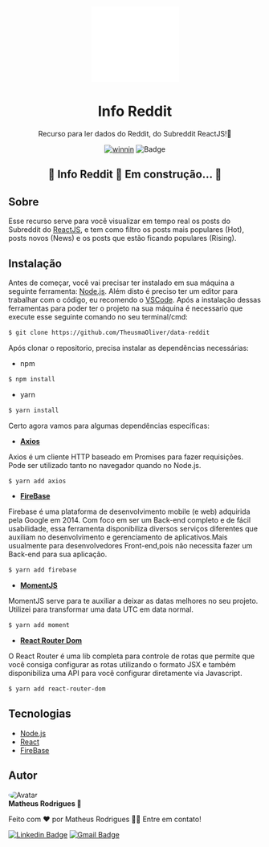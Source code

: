 <p align="center">
  <a href="https://www.winnin.com">
    <img src="src/assets/images/logo.svg" height="150" width="175" alt="logo winnin" />
  </a>
</p>

<h1 align="center">Info Reddit</h1>

<p align="center"> Recurso para ler dados do Reddit, do Subreddit ReactJS!🚀</p>

<div align="center">

[![winnin](https://img.shields.io/badge/Feature-Winnin-%237159c1?style=for-the-badge&logo=ghost)](https://www.winnin.com)<space><space>
![Badge](https://img.shields.io/badge/License-Mit-%237159c1?style=for-the-badge&logo=ghost)

</div>
  
<h2 align="center"> 
	🚧  Info Reddit 🚀 Em construção...  🚧
</h2>
  
## Sobre
  
Esse recurso serve para você visualizar em tempo real os posts do Subreddit do [ReactJS](https://www.reddit.com/r/reactjs/), e tem como filtro os posts mais populares (Hot), posts novos (News) e os posts que estão ficando populares (Rising). 
  
## Instalação

Antes de começar, você vai precisar ter instalado em sua máquina a seguinte ferramenta: [Node.js](https://nodejs.org/en/). 
Além disto é preciso ter um editor para trabalhar com o código, eu recomendo o [VSCode](https://code.visualstudio.com/).
Após a instalação dessas ferramentas para poder ter o projeto na sua máquina é necessario que execute esse seguinte comando no seu terminal/cmd:

```bash
$ git clone https://github.com/TheusmaOliver/data-reddit
```

Após clonar o repositorio, precisa instalar as dependências necessárias:
 - npm
```bash
$ npm install
```
   - yarn
```bash
$ yarn install
```

Certo agora vamos para algumas dependências específicas:
  
  - **[Axios](https://www.npmjs.com/package/axios)**
  
Axios é um cliente HTTP baseado em Promises para fazer requisições. Pode ser utilizado tanto no navegador quando no Node.js.
  
```bash
$ yarn add axios
```
	
  - **[FireBase](https://firebase.google.com/)**
  
Firebase é uma plataforma de desenvolvimento mobile (e web) adquirida pela Google em 2014. Com foco em ser um Back-end completo e de fácil usabilidade, essa ferramenta disponibiliza diversos serviços diferentes que auxiliam no desenvolvimento e gerenciamento de aplicativos.Mais usualmente para desenvolvedores Front-end,pois não necessita fazer um Back-end para sua aplicação.

```bash
$ yarn add firebase
```
	
 - **[MomentJS](https://momentjs.com/)**

MomentJS serve para te auxiliar a deixar as datas melhores no seu projeto. Utilizei para transformar uma data UTC em data normal.

```bash
$ yarn add moment
```
  - **[React Router Dom](https://reactrouter.com/web/guides/quick-start)**

O React Router é uma lib completa para controle de rotas que permite que você consiga configurar as rotas utilizando o formato JSX e também disponibiliza uma API para você configurar diretamente via Javascript.

```bash
$ yarn add react-router-dom
```

  
## Tecnologias
  
- [Node.js](https://nodejs.org/en/)
- [React](https://pt-br.reactjs.org/)
- [FireBase](https://firebase.google.com/)
  
## Autor
  
 <img style="border-radius: 50%;" src="https://avatars3.githubusercontent.com/u/81190214?s=460&u=61b426b901b8fe02e12019b1fdb67bf0072d4f00&v=4" width="100px;" alt="Avatar"/>
 <br />
 <b width="36px">Matheus Rodrigues 🚀</b>


Feito com ❤️ por Matheus Rodrigues 👋🏽 Entre em contato!

[![Linkedin Badge](https://img.shields.io/badge/-Matheus-blue?style=flat-square&logo=Linkedin&logoColor=white&link=https://www.linkedin.com/in/theusmaoliver/)](https://www.linkedin.com/in/theusmaoliver/) 
[![Gmail Badge](https://img.shields.io/badge/-matheusrodriguesoliveira273@gmail.com-c14438?style=flat-square&logo=Gmail&logoColor=white&link=mailto:matheusrodriguesoliveira273@gmail.com)](mailto:matheusrodriguesoliveira273@gmail.com)
